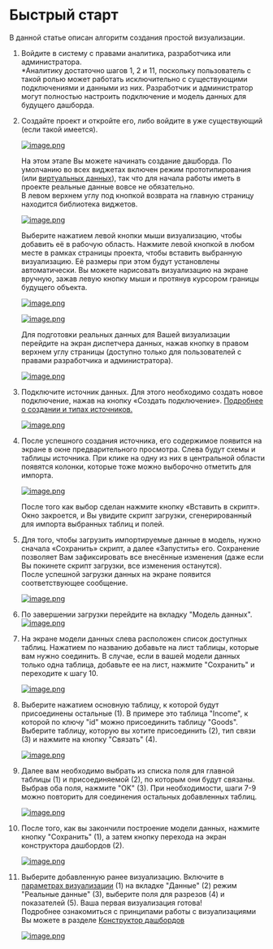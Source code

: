 # Быстрый старт

В данной статье описан алгоритм создания простой визуализации.

1. Войдите в систему с правами аналитика, разработчика или администратора.   
   \*Аналитику достаточно шагов 1, 2 и 11, поскольку пользователь с такой ролью может работать исключительно с существующими подключениями и данными из них. Разработчик и администратор могут полностью настроить подключение и модель данных для будущего дашборда.
2. Создайте проект и откройте его, либо войдите в уже существующий (если такой имеется).

   [![image.png](https://book.winsolutions.ru/uploads/images/gallery/2025-02/scaled-1680-/HLvimage.png)](https://book.winsolutions.ru/uploads/images/gallery/2025-02/HLvimage.png)


    На этом этапе Вы можете начинать создание дашборда. По умолчанию во всех виджетах включен режим прототипирования (или [виртуальных данных](https://book.winsolutions.ru/books/rukovodstvo-polzovatelia/page/virtualnye-dannye "Виртуальные данные")), так что для начала работы иметь в проекте реальные данные вовсе не обязательно.   
    В левом верхнем углу под кнопкой возврата на главную страницу находится библиотека виджетов.   
      
    [![image.png](https://book.winsolutions.ru/uploads/images/gallery/2025-02/scaled-1680-/2KMimage.png)](https://book.winsolutions.ru/uploads/images/gallery/2025-02/2KMimage.png)
    
    Выберите нажатием левой кнопки мыши визуализацию, чтобы добавить её в рабочую область. Нажмите левой кнопкой в любом месте в рамках страницы проекта, чтобы вставить выбранную визуализацию. Её размеры при этом будут установлены автоматически. Вы можете нарисовать визуализацию на экране вручную, зажав левую кнопку мыши и протянув курсором границы будущего объекта.  
      
    [![image.png](https://book.winsolutions.ru/uploads/images/gallery/2025-02/scaled-1680-/ZsUimage.png)](https://book.winsolutions.ru/uploads/images/gallery/2025-02/ZsUimage.png)
    
    [![image.png](https://book.winsolutions.ru/uploads/images/gallery/2025-02/scaled-1680-/KrIimage.png)](https://book.winsolutions.ru/uploads/images/gallery/2025-02/KrIimage.png)
    
      
    Для подготовки реальных данных для Вашей визуализации перейдите на экран диспетчера данных, нажав кнопку в правом верхнем углу страницы (доступно только для пользователей с правами разработчика и администратора).  
      
    [![image.png](https://book.winsolutions.ru/uploads/images/gallery/2025-02/scaled-1680-/MGdimage.png)](https://book.winsolutions.ru/uploads/images/gallery/2025-02/MGdimage.png)
3. Подключите источник данных. Для этого необходимо создать новое подключение, нажав на кнопку «Создать подключение». [Подробнее о создании и типах источников.](https://book.winsolutions.ru/books/rukovodstvo-polzovatelia/page/istocniki-dannyx "Подключение к источнику данных")

   [![image.png](https://book.winsolutions.ru/uploads/images/gallery/2024-02/scaled-1680-/Hltimage.png)](https://book.winsolutions.ru/uploads/images/gallery/2024-02/Hltimage.png)
4. После успешного создания источника, его содержимое появится на экране в окне предварительного просмотра. Слева будут схемы и таблицы источника. При клике на одну из них в центральной области появятся колонки, которые тоже можно выборочно отметить для импорта.

   [![image.png](https://book.winsolutions.ru/uploads/images/gallery/2024-02/scaled-1680-/3xJimage.png)](https://book.winsolutions.ru/uploads/images/gallery/2024-02/3xJimage.png)

   После того как выбор сделан нажмите кнопку «Вставить в скрипт». Окно закроется, и Вы увидите скрипт загрузки, сгенерированный для импорта выбранных таблиц и полей.
5. Для того, чтобы загрузить импортируемые данные в модель, нужно сначала «Сохранить» скрипт, а далее «Запустить» его. Сохранение позволяет Вам зафиксировать все внесённые изменения (даже если Вы покинете скрипт загрузки, все изменения останутся).  
   После успешной загрузки данных на экране появится соответствующее сообщение.

   [![image.png](https://book.winsolutions.ru/uploads/images/gallery/2024-02/scaled-1680-/QHzimage.png)](https://book.winsolutions.ru/uploads/images/gallery/2024-02/QHzimage.png)
6. По завершении загрузки перейдите на вкладку "Модель данных". [![image.png](https://book.winsolutions.ru/uploads/images/gallery/2025-02/scaled-1680-/RrUimage.png)](https://book.winsolutions.ru/uploads/images/gallery/2025-02/RrUimage.png)
7. На экране модели данных слева расположен список доступных таблиц. Нажатием по названию добавьте на лист таблицы, которые вам нужно соединить. В случае, если в вашей модели данных только одна таблица, добавьте ее на лист, нажмите "Сохранить" и переходите к шагу 10.

   [![image.png](https://book.winsolutions.ru/uploads/images/gallery/2025-02/scaled-1680-/7yfimage.png)](https://book.winsolutions.ru/uploads/images/gallery/2025-02/7yfimage.png)
8. Выберите нажатием основную таблицу, к которой будут присоединены остальные (1). В примере это таблица "Income", к которой по ключу "id" можно присоединить таблицу "Goods". Выберите таблицу, которую вы хотите присоединить (2), тип связи (3) и нажмите на кнопку "Связать" (4).

   [![image.png](https://book.winsolutions.ru/uploads/images/gallery/2025-02/scaled-1680-/oqRimage.png)](https://book.winsolutions.ru/uploads/images/gallery/2025-02/oqRimage.png)
9. Далее вам необходимо выбрать из списка поля для главной таблицы (1) и присоединяемой (2), по которым они будут связаны. Выбрав оба поля, нажмите "OK" (3). При необходимости, шаги 7-9 можно повторить для соединения остальных добавленных таблиц.

   [![image.png](https://book.winsolutions.ru/uploads/images/gallery/2025-02/scaled-1680-/BZZimage.png)](https://book.winsolutions.ru/uploads/images/gallery/2025-02/BZZimage.png)
10. После того, как вы закончили построение модели данных, нажмите кнопку "Сохранить" (1), а затем кнопку перехода на экран конструктора дашбордов (2).

    [![image.png](https://book.winsolutions.ru/uploads/images/gallery/2025-02/scaled-1680-/THfimage.png)](https://book.winsolutions.ru/uploads/images/gallery/2025-02/THfimage.png)
11. Выберите добавленную ранее визуализацию. Включите в [параметрах визуализации](https://book.winsolutions.ru/books/rukovodstvo-polzovatelia/page/parametry-vidzeta) (1) на вкладке "Данные" (2) режим "Реальные данные" (3), выберите поля для разрезов (4) и показателей (5). Ваша первая визуализация готова!  
    Подробнее ознакомиться с принципами работы с визуализациями Вы можете в разделе [Конструктор дашбордов](https://book.winsolutions.ru/books/rukovodstvo-polzovatelia/chapter/konstruktor-dasbordov "Конструктор дашбордов")

    [![image.png](https://book.winsolutions.ru/uploads/images/gallery/2025-02/scaled-1680-/jQpimage.png)](https://book.winsolutions.ru/uploads/images/gallery/2025-02/jQpimage.png)